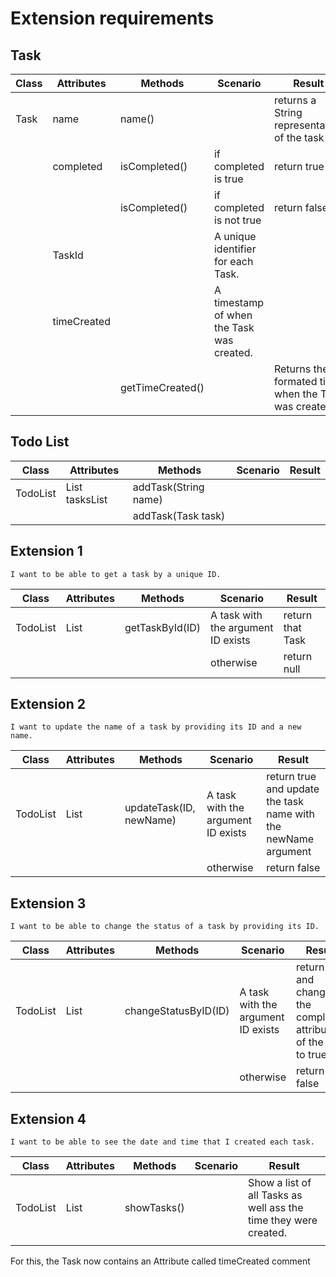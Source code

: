 # Extension requirements

## Task
| Class | Attributes  | Methods          | Scenario                                  | Result                                              |
|-------|-------------|------------------|-------------------------------------------|-----------------------------------------------------|
| Task  | name        | name()           |                                           | returns a String representation of the task         |
|       | completed   | isCompleted()    | if completed is true                      | return true                                         |
|       |             | isCompleted()    | if completed is not true                  | return false                                        |
|       | TaskId      |                  | A unique identifier for each Task.        |                                                     |
|       | timeCreated |                  | A timestamp of when the Task was created. |                                                     |
|       |             | getTimeCreated() |                                           | Returns the formated time when the Task was created |

## Todo List
| Class    | Attributes            | Methods              | Scenario | Result |
|----------|-----------------------|----------------------|----------|--------|
| TodoList | List<Tasks> tasksList | addTask(String name) |          |        |
|          |                       | addTask(Task task)   |          |        |

## Extension 1
```
I want to be able to get a task by a unique ID.
```

| Class    | Attributes  | Methods         | Scenario                           | Result           |
|----------|-------------|-----------------|------------------------------------|------------------|
| TodoList | List<Tasks> | getTaskById(ID) | A task with the argument ID exists | return that Task |
|          |             |                 | otherwise                          | return null      |

## Extension 2
```
I want to update the name of a task by providing its ID and a new name.
```

| Class    | Attributes  | Methods                 | Scenario                            | Result                                                         |
|----------|-------------|-------------------------|-------------------------------------|----------------------------------------------------------------|
| TodoList | List<Tasks> | updateTask(ID, newName) | A task with the argument ID exists  | return true and update the task name with the newName argument |
|          |             |                         | otherwise                           | return false                                                   |

## Extension 3
```
I want to be able to change the status of a task by providing its ID.
```

| Class    | Attributes  | Methods              | Scenario                            | Result                                                             |
|----------|-------------|----------------------|-------------------------------------|--------------------------------------------------------------------|
| TodoList | List<Tasks> | changeStatusByID(ID) | A task with the argument ID exists  | return true and change the completed attribute of the task to true |
|          |             |                      | otherwise                           | return false                                                       |

## Extension 4
```
I want to be able to see the date and time that I created each task.
```

| Class    | Attributes  | Methods     | Scenario | Result                                                           |
|----------|-------------|-------------|----------|------------------------------------------------------------------|
| TodoList | List<Tasks> | showTasks() |          | Show a list of all Tasks as well ass the time they were created. |
|          |             |             |          |                                                                  |

For this, the Task now contains an Attribute called timeCreated
comment